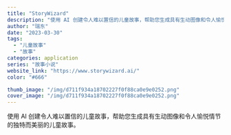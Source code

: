 ```yaml
---
title: "StoryWizard"
description: "使用 AI 创建令人难以置信的儿童故事，帮助您生成具有生动图像和令人愉悦情节的独特而美丽的儿童故事。"
author: "瑞东"
date: "2023-03-30"
tags:
  - "儿童故事"
  - "故事"
categories: application
series: "故事小说"
website_link: "https://www.storywizard.ai/"
color: "#666"

thumb_image: "/img/d711f934a18702227f0f88ca0e9e0252.png"
cover_image: "/img/d711f934a18702227f0f88ca0e9e0252.png"
---
```


使用 AI 创建令人难以置信的儿童故事，帮助您生成具有生动图像和令人愉悦情节的独特而美丽的儿童故事。